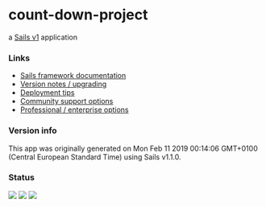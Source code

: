 # count-down-project

a [Sails v1](https://sailsjs.com) application


### Links

+ [Sails framework documentation](https://sailsjs.com/get-started)
+ [Version notes / upgrading](https://sailsjs.com/documentation/upgrading)
+ [Deployment tips](https://sailsjs.com/documentation/concepts/deployment)
+ [Community support options](https://sailsjs.com/support)
+ [Professional / enterprise options](https://sailsjs.com/enterprise)


### Version info

This app was originally generated on Mon Feb 11 2019 00:14:06 GMT+0100 (Central European Standard Time) using Sails v1.1.0.

<!-- Internally, Sails used [`sails-generate@1.16.5`](https://github.com/balderdashy/sails-generate/tree/v1.16.5/lib/core-generators/new). -->



<!--
Note:  Generators are usually run using the globally-installed `sails` CLI (command-line interface).  This CLI version is _environment-specific_ rather than app-specific, thus over time, as a project's dependencies are upgraded or the project is worked on by different developers on different computers using different versions of Node.js, the Sails dependency in its package.json file may differ from the globally-installed Sails CLI release it was originally generated with.  (Be sure to always check out the relevant [upgrading guides](https://sailsjs.com/upgrading) before upgrading the version of Sails used by your app.  If you're stuck, [get help here](https://sailsjs.com/support).)
-->

### Status
<img src="https://api.travis-ci.com/ChunCVL/CountDown.svg?branch=master" />
<a href="https://codeclimate.com/github/ChunCVL/CountDown/maintainability"><img src="https://api.codeclimate.com/v1/badges/2a1960cc2d1f11b1a9f4/maintainability" /></a>
<a href="https://codeclimate.com/github/ChunCVL/CountDown/test_coverage"><img src="https://api.codeclimate.com/v1/badges/2a1960cc2d1f11b1a9f4/test_coverage" /></a>

